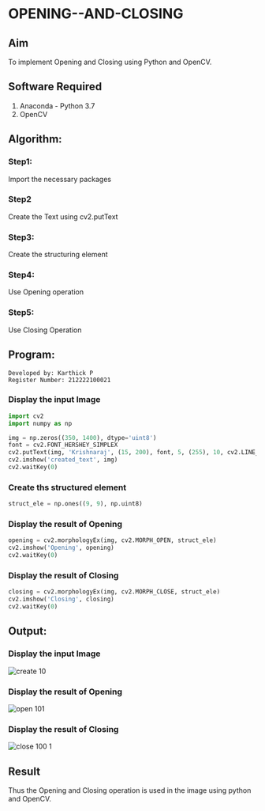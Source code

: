 # OPENING--AND-CLOSING
## Aim
To implement Opening and Closing using Python and OpenCV.

## Software Required
1. Anaconda - Python 3.7
2. OpenCV
## Algorithm:
### Step1:
Import the necessary packages

### Step2
Create the Text using cv2.putText

### Step3:
Create the structuring element

### Step4:
Use Opening operation

### Step5:
Use Closing Operation

## Program:
```
Developed by: Karthick P
Register Number: 212222100021
```
### Display the input Image
```python
import cv2
import numpy as np

img = np.zeros((350, 1400), dtype='uint8')
font = cv2.FONT_HERSHEY_SIMPLEX
cv2.putText(img, 'Krishnaraj', (15, 200), font, 5, (255), 10, cv2.LINE_AA)
cv2.imshow('created_text', img)
cv2.waitKey(0)
```
### Create ths structured element
```python
struct_ele = np.ones((9, 9), np.uint8)
```
### Display the result of Opening
```python
opening = cv2.morphologyEx(img, cv2.MORPH_OPEN, struct_ele)
cv2.imshow('Opening', opening)
cv2.waitKey(0)
```
### Display the result of Closing
```python
closing = cv2.morphologyEx(img, cv2.MORPH_CLOSE, struct_ele)
cv2.imshow('Closing', closing)
cv2.waitKey(0)
```
## Output:

### Display the input Image
![create 10](https://github.com/KRISHNARAJ-D/OPENING--AND-CLOSING/assets/119559695/09f5071f-124c-455b-9c9b-a3fa7d71f0ff)


### Display the result of Opening

![open 101 ](https://github.com/KRISHNARAJ-D/OPENING--AND-CLOSING/assets/119559695/9765d8e7-ae01-42ab-8a1a-ea3a3a25171f)

### Display the result of Closing
![close 100 1](https://github.com/KRISHNARAJ-D/OPENING--AND-CLOSING/assets/119559695/815c5f11-b4b9-463d-9c1f-86a4cbad67bc)

## Result
Thus the Opening and Closing operation is used in the image using python and OpenCV.
